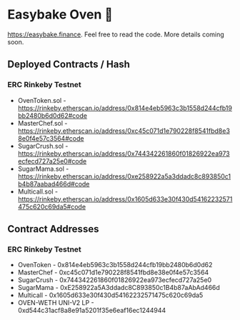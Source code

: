 # Easybake Oven 🍰

https://easybake.finance. Feel free to read the code. More details coming soon.

## Deployed Contracts / Hash

### ERC Rinkeby Testnet

- OvenToken.sol - https://rinkeby.etherscan.io/address/0x814e4eb5963c3b1558d244cfb19bb2480b6d0d62#code
- MasterChef.sol - https://rinkeby.etherscan.io/address/0xc45c071d1e790228f8541fbd8e38e0f4e57c3564#code
- SugarCrush.sol - https://rinkeby.etherscan.io/address/0x744342261860f01826922ea973ecfecd727a25e0#code
- SugarMama.sol - https://rinkeby.etherscan.io/address/0xe258922a5a3ddadc8c893850c1b4b87aabad466d#code
- Multicall.sol - https://rinkeby.etherscan.io/address/0x1605d633e30f430d54162232571475c620c69da5#code

## Contract Addresses

### ERC Rinkeby Testnet
- OvenToken - 0x814e4eb5963c3b1558d244cfb19bb2480b6d0d62
- MasterChef - 0xc45c071d1e790228f8541fbd8e38e0f4e57c3564
- SugarCrush - 0x744342261860f01826922ea973ecfecd727a25e0
- SugarMama - 0xE258922a5A3ddadc8C893850c1B4b87aAbAd466d
- Multicall - 0x1605d633e30f430d54162232571475c620c69da5
- OVEN-WETH UNI-V2 LP - 0xd544c31acf8a8e91a5201f35e6eaf16ec1244944
